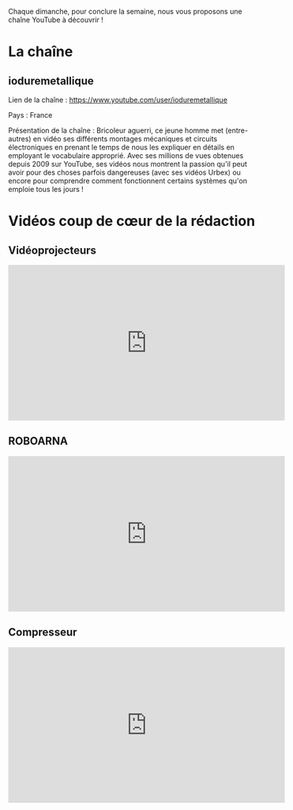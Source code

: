 Chaque dimanche, pour conclure la semaine, nous vous proposons une chaîne YouTube à découvrir ! 
# La chaîne

## ioduremetallique 

Lien de la chaîne : <a href="https://www.youtube.com/user/ioduremetallique" target="_blank">https://www.youtube.com/user/ioduremetallique</a> 

Pays : France 

Présentation de la chaîne : Bricoleur aguerri, ce jeune homme met (entre-autres) en vidéo ses différents montages mécaniques et circuits électroniques en prenant le temps de nous les expliquer en détails en employant le vocabulaire approprié. Avec ses millions de vues obtenues depuis 2009 sur YouTube, ses vidéos nous montrent la passion qu'il peut avoir pour des choses parfois dangereuses (avec ses vidéos Urbex) ou encore pour comprendre comment fonctionnent certains systèmes qu'on emploie tous les jours ! 

# Vidéos coup de cœur de la rédaction

## Vidéoprojecteurs 

<iframe width="560" height="315" src="https://www.youtube.com/embed/JLUVeaLBMe0" frameborder="0" allowfullscreen></iframe>

## ROBOARNA 

<iframe width="560" height="315" src="https://www.youtube.com/embed/TLXXLY7zewo" frameborder="0" allowfullscreen></iframe>

## Compresseur 

<iframe width="560" height="315" src="https://www.youtube.com/embed/z6DW4a3dHXI" frameborder="0" allowfullscreen></iframe>
